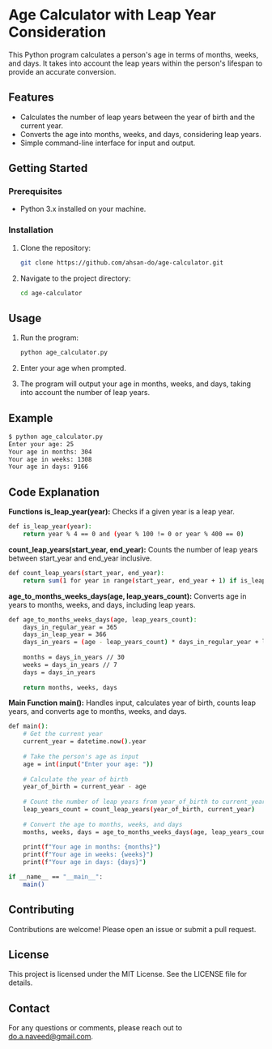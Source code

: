# Age Calculator with Leap Year Consideration

This Python program calculates a person's age in terms of months, weeks, and days. It takes into account the leap years within the person's lifespan to provide an accurate conversion.

## Features

- Calculates the number of leap years between the year of birth and the current year.
- Converts the age into months, weeks, and days, considering leap years.
- Simple command-line interface for input and output.

## Getting Started

### Prerequisites

- Python 3.x installed on your machine.

### Installation

1. Clone the repository:

    ```sh
    git clone https://github.com/ahsan-do/age-calculator.git
    ```

2. Navigate to the project directory:

    ```sh
    cd age-calculator
    ```

## Usage

1. Run the program:

    ```sh
    python age_calculator.py
    ```

2. Enter your age when prompted.

3. The program will output your age in months, weeks, and days, taking into account the number of leap years.

## Example

```sh
$ python age_calculator.py
Enter your age: 25
Your age in months: 304
Your age in weeks: 1308
Your age in days: 9166
```
## Code Explanation
**Functions**
**is_leap_year(year):** Checks if a given year is a leap year.
```sh
def is_leap_year(year):
    return year % 4 == 0 and (year % 100 != 0 or year % 400 == 0)
```

**count_leap_years(start_year, end_year):** Counts the number of leap years between start_year and end_year inclusive.
```sh
def count_leap_years(start_year, end_year):
    return sum(1 for year in range(start_year, end_year + 1) if is_leap_year(year))
```

**age_to_months_weeks_days(age, leap_years_count):** Converts age in years to months, weeks, and days, including leap years.
```sh
def age_to_months_weeks_days(age, leap_years_count):
    days_in_regular_year = 365
    days_in_leap_year = 366
    days_in_years = (age - leap_years_count) * days_in_regular_year + leap_years_count * days_in_leap_year
    
    months = days_in_years // 30
    weeks = days_in_years // 7
    days = days_in_years
    
    return months, weeks, days
```

**Main Function**
**main():** Handles input, calculates year of birth, counts leap years, and converts age to months, weeks, and days.
```sh
def main():
    # Get the current year
    current_year = datetime.now().year
    
    # Take the person's age as input
    age = int(input("Enter your age: "))
    
    # Calculate the year of birth
    year_of_birth = current_year - age
    
    # Count the number of leap years from year_of_birth to current_year
    leap_years_count = count_leap_years(year_of_birth, current_year)
    
    # Convert the age to months, weeks, and days
    months, weeks, days = age_to_months_weeks_days(age, leap_years_count)
    
    print(f"Your age in months: {months}")
    print(f"Your age in weeks: {weeks}")
    print(f"Your age in days: {days}")

if __name__ == "__main__":
    main()
```

## Contributing
Contributions are welcome! Please open an issue or submit a pull request.

## License
This project is licensed under the MIT License. See the LICENSE file for details.

## Contact
For any questions or comments, please reach out to do.a.naveed@gmail.com.

